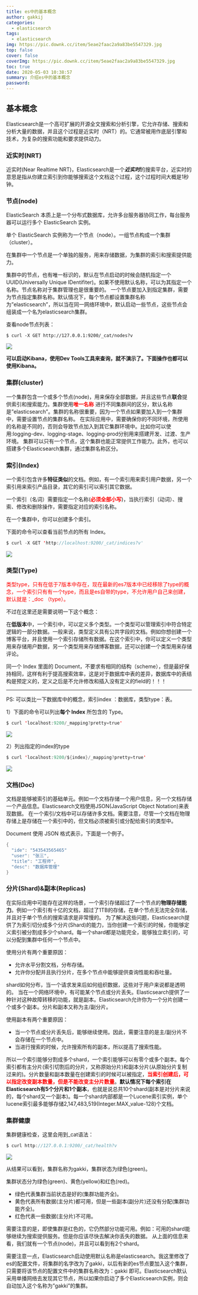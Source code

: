 ```yaml
---
title: es中的基本概念
author: gakkij
categories:
  - elasticsearch
tags:
  - elasticsearch
img: https://pic.downk.cc/item/5eae2faac2a9a83be5547329.jpg
top: false
cover: false
coverImg: https://pic.downk.cc/item/5eae2faac2a9a83be5547329.jpg
toc: true
date: 2020-05-03 10:38:57
summary: 介绍es中的基本概念
password:
---
```


## 基本概念

Elasticsearch是一个高可扩展的开源全文搜索和分析引擎，它允许存储、搜索和分析大量的数据，并且这个过程是近实时（NRT）的。它通常被用作底层引擎和技术，为复杂的搜索功能和要求提供动力。

### 近实时(NRT)

近实时(Near Realtime NRT)，Elasticsearch是一个***近实时***的搜索平台，近实时的意思是指从你建立索引到你能够搜索这个文档这个过程，这个过程时间大概是1秒钟。

### 节点(node)

ElasticSearch 本质上是一个分布式数据库，允许多台服务器协同工作，每台服务器可以运行多个 ElasticSearch 实例。

单个 ElasticSearch 实例称为一个节点（node）。一组节点构成一个集群（cluster）。

在集群中一个节点是一个单独的服务，用来存储数据，为集群的索引和搜索提供能力。

集群中的节点，也有唯一标识的，默认在节点启动的时候会随机指定一个UUID(Universally Unique IDentifiter)。如果不使用默认名称，可以为其指定一个名称。节点名称对于集群管理也是很重要的。
 一个节点要加入到指定集群，需要为节点指定集群名称。默认情况下，每个节点都设置集群名称为”elasticsearch”，所以当在同一网络环境中，默认启动一些节点，这些节点会组装成一个名为elasticsearch集群。

查看node节点列表：

```
$ curl -X GET http://127.0.0.1:9200/_cat/nodes?v
```

![](https://pic.downk.cc/item/5eae3a0bc2a9a83be55ee9ea.jpg)

**可以启动Kibana，使用Dev Tools工具来查询，就不演示了。下面操作也都可以使用Kibana。**

### 集群(cluster)

一个集群包含一个或多个节点(node)，用来保存全部数据，并且这些节点**联合**提供索引和搜索能力。集群使用<font color="red">**唯一名称** </font>进行不同集群间的区分，默认名称是”elasticsearch”。集群的名称很重要，因为一个节点如果要加入到一个集群中，需要设置节点的集群名称。
 在实际应用中，需要确保你的不同环境，所使用的名称是不同的，否则会导致节点加入到其它集群环境中。比如你可以使用:logging-dev、logging-stage、logging-prod分别用来搭建开发、过渡、生产环境。
 集群可以只有一个节点，这个集群也能正常提供工作能力。此外，也可以搭建多个Elasticsearch集群，通过集群名称区分。

### 索引(Index)

一个索引包含许多**特征类似**的文档。例如，有一个索引用来索引用户数据，另一个索引用来索引产品目录，其它的索引可以索引其它数据。

一个索引（名词）需要指定一个名称(<font color="red">**必须全部小写**</font>)，当执行索引（动词）、搜索、修改和删除操作，需要指定对应的索引名称。

 在一个集群中，你可以创建多个索引。

下面的命令可以查看当前节点的所有 Index。

```java
$ curl -X GET 'http://localhost:9200/_cat/indices?v'
```

![](https://pic.downk.cc/item/5eae34adc2a9a83be559d20c.jpg)

### 类型(Type)

<font color="red">类型type，只有在低于7版本中存在，现在最新的es7版本中已经移除了type的概念，一个索引只有有一个type，而且是es自带的type，不允许用户自己来创建，默认就是：_doc （type）。</font>

不过在这里还是需要说明一下这个概念：

在**低版本**中，一个索引中，可以定义多个类型。一个类型可以管理索引中符合特定逻辑的一部分数据。一般来说，类型定义具有公共字段的文档。例如你想创建一个博客平台，并且使用一个索引存储所有数据。在这个索引中，你可以定义一个类型用来存储用户数据，另一个类型用来存储博客数据，还可以创建一个类型用来存储评论。

同一个 Index 里面的 Document，不要求有相同的结构（scheme），但是最好保持相同，这样有利于提高搜索效率，这是对于数据库中表的差异，数据库中的表结构是预定义的，定义之后是不允许修改和插入没有定义的field的！！！

---

PS: 可以类比一下数据库中的概念，索引index ：数据库，类型type：表。

1）下面的命令可以列出**每个 Index** 所包含的 Type。

```java
$ curl 'localhost:9200/_mapping?pretty=true'
```

![](https://pic.downk.cc/item/5eae35c2c2a9a83be55aeddf.jpg)

2）列出指定的index的type

```java
$ curl 'localhost:9200/${index}/_mapping?pretty=true'
```

![](https://pic.downk.cc/item/5eae363bc2a9a83be55b5c1c.jpg)

### 文档(Doc)

文档是能够被索引的基础单元。例如一个文档存储一个用户信息，另一个文档存储一个产品信息。Elasticsearch文档使用JSON(JavaScript Object Notation)来表现数据。
 在一个索引/文档中可以存储许多文档。需要注意，尽管一个文档在物理存储上是存储在一个索引中的，但文档必须被索引或分配给索引的类型中。

Document 使用 JSON 格式表示，下面是一个例子。

```java
{
  "ide": "543543565465"
  "user": "张三",
  "title": "工程师",
  "desc": "数据库管理"
}
```

### 分片(Shard)&副本(Replicas)

在实际应用中可能存在这样的场景，一个索引存储超过了一个节点的**物理存储能力**。例如一个索引有十亿的文档，超过了1TB的存储，在单个节点无法完全存储，并且对于单个节点的搜索请求是非常慢的。
 为了解决这些问题，Elasticsearch提供了为索引切分成多个分片(Shard)的能力，当你创建一个索引的时候，你能够定义索引被分割成多少个shard。每一个shard都是功能完全，能够独立索引的，可以分配到集群中任何一个节点中。

使用分片有两个重要原因：

- 允许水平分割文档，分布存储。
- 允许你分配并且执行分片，在多个节点中能够提供查询性能和吞吐量。

shard如何分布，当一个请求发来后如何组织数据，这些对于用户来说都是透明的。
 当在一个网络环境中，有可能某个节点或分片丢失。Elasticsearch提供了一种针对这种故障转移的功能，就是副本。Elasticsearch允许你为一个分片创建一个或多个副本。分片和副本又称为主/副分片。

使用副本有两个重要原因：

- 当一个节点或分片丢失后，能够继续使用。因此，需要注意的是主/副分片不会存储在一个节点中。
- 当进行搜索的时候，允许搜索所有的副本，所以提高了搜索性能。

所以一个索引能够分割成多个shard，一个索引能够可以有零个或多个副本。每个索引都有主分片(索引切割后的分片，又称原始分片)和副本分片(从原始分片复制过来的)。分片数量和副本数量在创建索引的时候可以被指定，**<font color="red">当索引创建后，可以指定改变副本数量，但是不能改变主分片数量</font>**。**默认情况下每个索引在Elasticsearch有5个分片和1个副本**，也就是说总共10个shard(副本是对分片来说的，每个shard又一个副本)。每一个shard内部都是一个Lucene索引实例，单个lucene索引最多能够存储2,147,483,519(Integer.MAX_value-128)个文档。

### 集群健康

集群健康检查，这里会用到_cat语法：

```java
$ curl http://127.0.0.1:9200/_cat/health?v
```

![](https://pic.downk.cc/item/5eae3876c2a9a83be55d5c8d.jpg)


 从结果可以看到，集群名称为gakki，集群状态为绿色(green)。 

集群状态分为绿色(green)、黄色(yellow)和红色(red)。

- 绿色代表集群当前状态是好的(集群功能齐全)。
- 黄色代表所有数据(主分片)都可用，但是一些副本(副分片)还没有分配(集群功能齐全)。
- 红色代表一些数据(主分片)不可用。

需要注意的是，即使集群是红色的，它仍然部分功能可用。例如：可用的shard能够继续为搜索提供服务。但是你应该尽快去解决你丢失的数据。
 从上面的信息来看，我们就有一个节点(node)，并且可以看到有2个shard。

需要注意一点，Elasticsearch启动使用默认名称是elasticsearch。我这里修改了es的配置文件，将集群的名字改为了gakki，以后有新的es节点要加入这个集群，只需要将该节点的配置文件中的集群名称改为：gakki 即可。Elasticsearch默认采用单播网络去发现其它节点，所以如果你启动了多个Elasticsearch实例，则会自动加入这个名称为”gakki”的集群。

